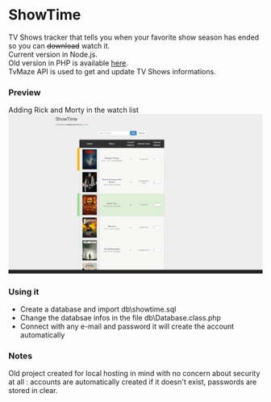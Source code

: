 ShowTime
========

TV Shows tracker that tells you when your favorite show season has ended so you can ~~download~~ watch it.<br>
Current version in Node.js.<br>
Old version in PHP is available <a href="/old">here</a>.<br>
TvMaze API is used to get and update TV Shows informations.

### Preview
Adding Rick and Morty in the watch list
<img src="/docs/showtime.gif"/>

### Using it
- Create a database and import db\showtime.sql
- Change the databsae infos in the file db\Database.class.php
- Connect with any e-mail and password it will create the account automatically

### Notes
Old project created for local hosting in mind with no concern about security at all : accounts are automatically created if it doesn't exist, passwords are stored in clear.
